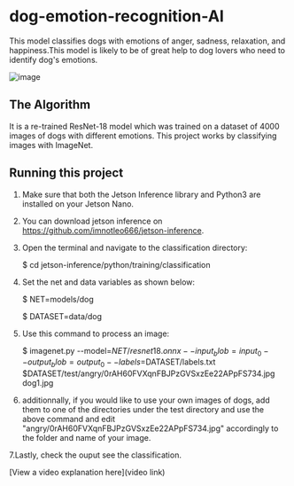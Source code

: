 # dog-emotion-recognition-AI
This model classifies dogs with emotions of anger, sadness, relaxation, and happiness.This model is likely to be of great help to dog lovers who need to identify dog's emotions.
 


![image](https://github.com/user-attachments/assets/d9561753-9366-41e1-8700-698378958e54)

## The Algorithm
It is a re-trained ResNet-18 model which was trained on a dataset of 4000 images of dogs with different emotions. This project works by classifying images with ImageNet. 

## Running this project

1. Make sure that both the Jetson Inference library and Python3 are installed on your Jetson Nano.
2. You can download jetson inference on https://github.com/imnotleo666/jetson-inference.
  
3. Open the terminal and navigate to the classification directory:

   $ cd jetson-inference/python/training/classification

4. Set the net and data variables as shown below:

   $ NET=models/dog

   $ DATASET=data/dog
   
5. Use this command to process an image:

   $ imagenet.py --model=$NET/resnet18.onnx --input_blob=input_0 --output_blob=output_0 --labels=$DATASET/labels.txt $DATASET/test/angry/0rAH60FVXqnFBJPzGVSxzEe22APpFS734.jpg dog1.jpg
   
6. additionnally, if you would like to use your own images of dogs, add them to one of the directories under the test directory and use the above command and edit "angry/0rAH60FVXqnFBJPzGVSxzEe22APpFS734.jpg" accordingly to the folder and name of your image.

7.Lastly, check the ouput see the classification.

[View a video explanation here](video link)
